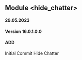 ## Module <hide_chatter>

#### 29.05.2023
#### Version 16.0.1.0.0
#### ADD
Initial Commit  Hide Chatter





